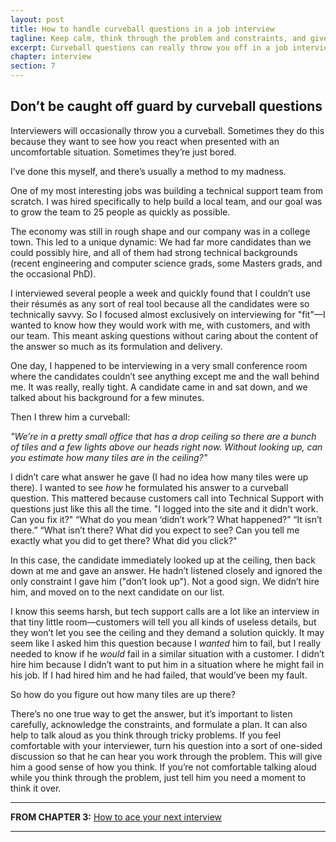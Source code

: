 ```yaml
---
layout: post
title: How to handle curveball questions in a job interview
tagline: Keep calm, think through the problem and constraints, and give your best answer
excerpt: Curveball questions can really throw you off in a job interview. Here's how to make sure you give good answers to unexpected questions.
chapter: interview
section: 7
---
```


## Don’t be caught off guard by curveball questions

Interviewers will occasionally throw you a curveball. Sometimes they do this because they want to see how you react when presented with an uncomfortable situation. Sometimes they’re just bored.

I’ve done this myself, and there’s usually a method to my madness.

One of my most interesting jobs was building a technical support team from scratch. I was hired specifically to help build a local team, and our goal was to grow the team to 25 people as quickly as possible.

The economy was still in rough shape and our company was in a college town. This led to a unique dynamic: We had far more candidates than we could possibly hire, and all of them had strong technical backgrounds (recent engineering and computer science grads, some Masters grads, and the occasional PhD).

I interviewed several people a week and quickly found that I couldn’t use their résumés as any sort of real tool because all the candidates were so technically savvy. So I focused almost exclusively on interviewing for "fit"—I wanted to know how they would work with me, with customers, and with our team. This meant asking questions without caring about the content of the answer so much as its formulation and delivery.

One day, I happened to be interviewing in a very small conference room where the candidates couldn’t see anything except me and the wall behind me. It was really, really tight. A candidate came in and sat down, and we talked about his background for a few minutes. 

Then I threw him a curveball:

*"We’re in a pretty small office that has a drop ceiling so there are a bunch of tiles and a few lights above our heads right now. Without looking up, can you estimate how many tiles are in the ceiling?"*

I didn’t care what answer he gave (I had no idea how many tiles were up there). I wanted to see *how* he formulated his answer to a curveball question. This mattered because customers call into Technical Support with questions just like this all the time. "I logged into the site and it didn’t work. Can you fix it?" “What do you mean ‘didn’t work’? What happened?” “It isn’t there.” “What isn’t there? What did you expect to see? Can you tell me exactly what you did to get there? What did you click?"

In this case, the candidate immediately looked up at the ceiling, then back down at me and gave an answer. He hadn’t listened closely and ignored the only constraint I gave him ("don’t look up"). Not a good sign. We didn’t hire him, and moved on to the next candidate on our list.

I know this seems harsh, but tech support calls are a lot like an interview in that tiny little room—customers will tell you all kinds of useless details, but they won’t let you see the ceiling and they demand a solution quickly. It may seem like I asked him this question because I *wanted* him to fail, but I really needed to know if he *would* fail in a similar situation with a customer. I didn’t hire him because I didn’t want to put him in a situation where he might fail in his job. If I had hired him and he had failed, that would’ve been my fault.

So how do you figure out how many tiles are up there?

There’s no one true way to get the answer, but it’s important to listen carefully, acknowledge the constraints, and formulate a plan. It can also help to talk aloud as you think through tricky problems. If you feel comfortable with your interviewer, turn his question into a sort of one-sided discussion so that he can hear you work through the problem. This will give him a good sense of how you think. If you’re not comfortable talking aloud while you think through the problem, just tell him you need a moment to think it over.

<script async id="_ck_1523" src="https://forms.convertkit.com/1523?v=5"></script>

* * *

<p class="book-excerpt-footer"><strong>FROM CHAPTER 3:</strong> <a href="{{ site.baseurl }}/chapter/interview">How to ace your next interview</a></p>

* * * 